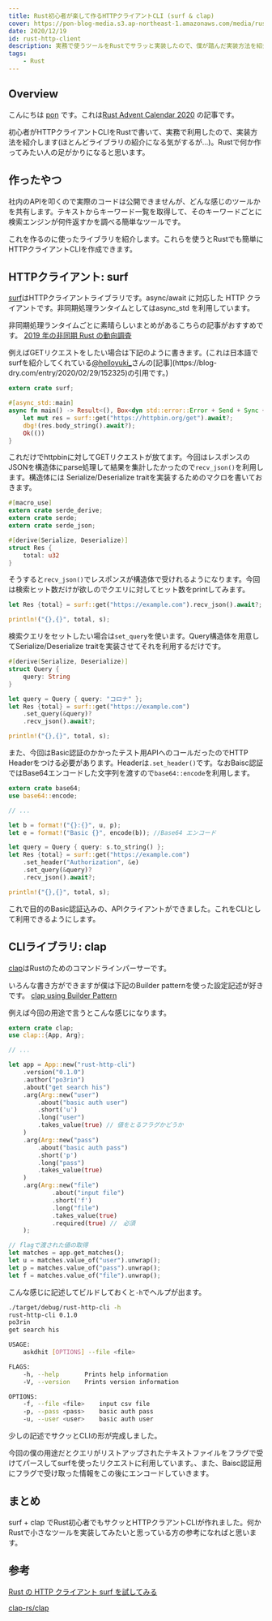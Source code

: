```yaml
---
title: Rust初心者が楽して作るHTTPクライアントCLI (surf & clap)
cover: https://pon-blog-media.s3.ap-northeast-1.amazonaws.com/media/rust-http-client.jpeg
date: 2020/12/19
id: rust-http-client
description: 実務で使うツールをRustでサラッと実装したので、僕が踏んだ実装方法を紹介します。
tags:
    - Rust
---
```


## Overview

こんにちは [pon](https://twitter.com/po3rin) です。これは[Rust Advent Calendar 2020](https://qiita.com/advent-calendar/2020/rust) の記事です。

初心者がHTTPクライアントCLIをRustで書いて、実務で利用したので、実装方法を紹介します(ほとんどライブラリの紹介になる気がするが...)。Rustで何か作ってみたい人の足がかりになると思います。

## 作ったやつ

社内のAPIを叩くので実際のコードは公開できませんが、どんな感じのツールかを共有します。テキストからキーワード一覧を取得して、そのキーワードごとに検索エンジンが何件返すかを調べる簡単なツールです。

これを作るのに使ったライブラリを紹介します。これらを使うとRustでも簡単にHTTPクライアントCLIを作成できます。

## HTTPクライアント: surf

[surf](https://github.com/http-rs/surf)はHTTPクライアントライブラリです。async/await に対応した HTTP クライアントです。非同期処理ランタイムとしてはasync_std を利用しています。

非同期処理ランタイムごとに素晴らしいまとめがあるこちらの記事がおすすめです。
[2019 年の非同期 Rust の動向調査](https://qiita.com/legokichi/items/53536fcf247143a4721c#)

例えばGETリクエストをしたい場合は下記のように書きます。(これは日本語でsurfを紹介してくれている[@helloyuki_](https://twitter.com/helloyuki_)さんの[記事](https://blog-dry.com/entry/2020/02/29/152325)の引用です。)

```rust
extern crate surf;

#[async_std::main]
async fn main() -> Result<(), Box<dyn std::error::Error + Send + Sync + 'static>> {
    let mut res = surf::get("https://httpbin.org/get").await?;
    dbg!(res.body_string().await?);
    Ok(())
}
```

これだけでhttpbinに対してGETリクエストが放てます。今回はレスポンスのJSONを構造体にparse処理して結果を集計したかったので```recv_json()```を利用します。構造体には Serialize/Deserialize traitを実装するためのマクロを書いておきます。

```rust
#[macro_use]
extern crate serde_derive;
extern crate serde;
extern crate serde_json;

#[derive(Serialize, Deserialize)]
struct Res {
    total: u32
}
```

そうすると```recv_json()```でレスポンスが構造体で受けれるようになります。今回は検索ヒット数だけが欲しのでクエリに対してヒット数をprintしてみます。

```rust
let Res {total} = surf::get("https://example.com").recv_json().await?;

println!("{},{}", total, s);
```

検索クエリをセットしたい場合は```set_query```を使います。Query構造体を用意してSerialize/Deserialize traitを実装させてそれを利用するだけです。

```rust
#[derive(Serialize, Deserialize)]
struct Query {
    query: String
}

let query = Query { query: "コロナ" };
let Res {total} = surf::get("https://example.com")
    .set_query(&query)?
    .recv_json().await?;

println!("{},{}", total, s);
```

また、今回はBasic認証のかかったテスト用APIへのコールだったのでHTTP Headerをつける必要があります。Headerは```.set_header()```です。なおBaisc認証ではBase64エンコードした文字列を渡すので```base64::encode```を利用します。

```rust
extern crate base64;
use base64::encode;

// ...

let b = format!("{}:{}", u, p);
let e = format!("Basic {}", encode(b)); //Base64 エンコード

let query = Query { query: s.to_string() };
let Res {total} = surf::get("https://example.com")
    .set_header("Authorization", &e)
    .set_query(&query)?
    .recv_json().await?;

println!("{},{}", total, s);
```

これで目的のBasic認証込みの、APIクライアントができました。これをCLIとして利用できるようにします。

## CLIライブラリ: clap

[clap](https://github.com/clap-rs/clap)はRustのためのコマンドラインパーサーです。

いろんな書き方ができますが僕は下記のBuilder patternを使った設定記述が好きです。
[clap using Builder Pattern](https://github.com/clap-rs/clap#using-builder-pattern)


例えば今回の用途で言うとこんな感じになります。

```rust
extern crate clap;
use clap::{App, Arg};

// ...

let app = App::new("rust-http-cli")
    .version("0.1.0")  
    .author("po3rin")     
    .about("get search his")
    .arg(Arg::new("user")
        .about("basic auth user")
        .short('u')          
        .long("user")         
        .takes_value(true) // 値をとるフラグかどうか
    )
    .arg(Arg::new("pass")
        .about("basic auth pass")
        .short('p')            
        .long("pass")           
        .takes_value(true)   
    )
    .arg(Arg::new("file")
            .about("input file")
            .short('f')           
            .long("file")        
            .takes_value(true) 
            .required(true) //　必須
    );

// flagで渡された値の取得
let matches = app.get_matches();
let u = matches.value_of("user").unwrap();
let p = matches.value_of("pass").unwrap();
let f = matches.value_of("file").unwrap();
```

こんな感じに記述してビルドしておくと```-h```でヘルプが出ます。

```bash
./target/debug/rust-http-cli -h   
rust-http-cli 0.1.0
po3rin
get search his

USAGE:
    askdhit [OPTIONS] --file <file>

FLAGS:
    -h, --help       Prints help information
    -V, --version    Prints version information

OPTIONS:
    -f, --file <file>    input csv file
    -p, --pass <pass>    basic auth pass
    -u, --user <user>    basic auth user
```

少しの記述でサクッとCLIの形が完成しました。

今回の僕の用途だとクエリがリストアップされたテキストファイルをフラグで受けてパースしてsurfを使ったリクエストに利用しています。、また、Baisc認証用にフラグで受け取った情報をこの後にエンコードしていきます。

## まとめ

surf + clap でRust初心者でもサクッとHTTPクラアントCLIが作れました。何かRustで小さなツールを実装してみたいと思っている方の参考になればと思います。

## 参考

[Rust の HTTP クライアント surf を試してみる](https://blog-dry.com/entry/2020/02/29/152325)

[clap-rs/clap](https://github.com/clap-rs/clap)


